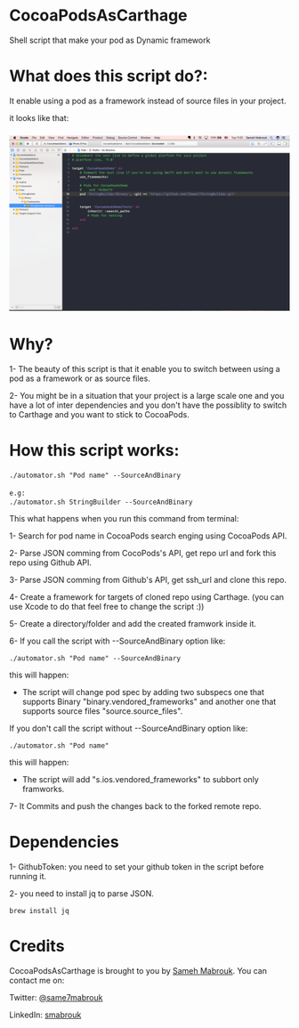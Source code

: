 # CocoaPodsAsCarthage
Shell script that make your pod as Dynamic framework 

# What does this script do?:
It enable using a pod as a framework instead of source files in your project. 

it looks like that:

<h3 align="center">
    <img src="./Screenshot.png"/>
    <br />
  </a>
</h3>

# Why?
1- The beauty of this script is that it enable you to switch between using a pod as a framework or as source files. 

2- You might be in a situation that your project is a large scale one and you have a lot of inter dependencies and you don't have the possiblity to switch to Carthage and you want to stick to CocoaPods. 

# How this script works:

```
./automator.sh "Pod name" --SourceAndBinary

e.g:
./automator.sh StringBuilder --SourceAndBinary

```
This what happens when you run this command from terminal:

1- Search for pod name in CocoaPods search enging using CocoaPods API. 

2- Parse JSON comming from CocoPods's API, get repo url and fork this repo using Github API.

3- Parse JSON comming from Github's API, get ssh_url and clone this repo. 

4- Create a framework for targets of cloned repo using Carthage. (you can use Xcode to do that feel free to change the script :)) 

5- Create a directory/folder and add the created framwork inside it. 

6- If you call the script with --SourceAndBinary option like:

```
./automator.sh "Pod name" --SourceAndBinary
```
this will happen:
 - The script will change pod spec by adding two subspecs one that supports Binary "binary.vendored_frameworks" and another one that supports source files "source.source_files".
 
 If you don't call the script without --SourceAndBinary option like:
 ```
./automator.sh "Pod name"
```
 this will happen:
 - The script will add "s.ios.vendored_frameworks" to subbort only framworks. 
 
 7- It Commits and push the changes back to the forked remote repo. 
 
 
 # Dependencies
 
 1- GithubToken: you need to set your github token in the script before running it. 
 
 2- you need to install jq to parse JSON. 
 ```
 brew install jq
```

# Credits

CocoaPodsAsCarthage is brought to you by  [Sameh Mabrouk](http://isame7.github.io/). You can contact me on:
 
Twitter: [@same7mabrouk](http://twitter.com/same7mabrouk)

LinkedIn: [smabrouk](http://www.linkedin.com/in/smabrouk)
 


